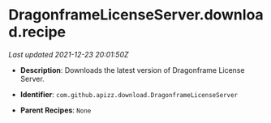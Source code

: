 # DragonframeLicenseServer.download.recipe

_Last updated 2021-12-23 20:01:50Z_

- **Description**: Downloads the latest version of Dragonframe License Server.

- **Identifier**: `com.github.apizz.download.DragonframeLicenseServer`

- **Parent Recipes**: `None`
